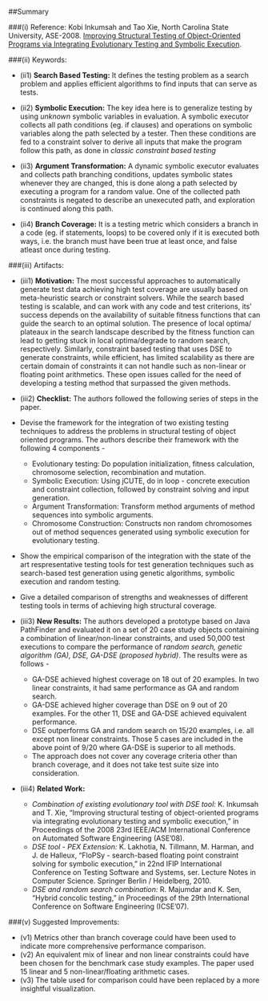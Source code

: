 ##Summary

###(i) Reference: Kobi Inkumsah and Tao Xie, North Carolina State University, ASE-2008. [Improving Structural Testing of Object-Oriented Programs via Integrating Evolutionary Testing and Symbolic Execution](http://ieeexplore.ieee.org/xpls/abs_all.jsp?arnumber=4639333). 

###(ii) Keywords:
* (ii1) **Search Based Testing:** It defines the testing problem as a search problem and applies efficient algorithms to find inputs that can serve as tests.

* (ii2) **Symbolic Execution:** The key idea here is to generalize testing by using *unknown* symbolic variables in evaluation. A symbolic executor collects all path conditions (eg. if clauses) and operations on symbolic variables along the path selected by a tester. Then these conditions are fed to a constraint solver to derive all inputs that make the program follow this path, as done in *classic constraint based testing*

* (ii3) **Argument Transformation:** A dynamic symbolic executor evaluates and collects path branching conditions, updates symbolic states whenever they are changed, this is done along a path selected by executing a program for a random value. One of the collected path constraints is negated to describe an unexecuted path, and exploration is continued along this path.

* (ii4) **Branch Coverage:** It is a testing metric which considers a branch in a code (eg. if statements, loops) to be covered only if it is executed both ways, i.e. the branch must have been true at least once, and false atleast once during testing.

###(iii) Artifacts:

* (iii1) **Motivation:** The most successful approaches to automatically generate test data achieving high test coverage are usually based on meta-heuristic search or constraint solvers. While the search based testing is scalable, and can work with any code and test criterions, its' success depends on the availability of suitable fitness functions that can guide the search to an optimal solution. The presence of local optima/ plateaux in the search landscape described by the fitness function can lead to getting stuck in local optima/degrade to random search, respectively. Similarly, constraint based testing that uses DSE to generate constraints, while efficient, has limited scalability as there are certain domain of constraints it can not handle such as non-linear or floating point arithmetics. These open issues called for the need of developing a testing method that surpassed the given methods.

* (iii2) **Checklist:** The authors followed the following series of steps in the paper.
 * Devise the framework for the integration of two existing testing techniques to address the problems in structural testing of object oriented programs. The authors describe their framework with the following 4 components -
   * Evolutionary testing: Do population initialization, fitness calculation, chromosome selection, recombination and mutation.
   * Symbolic Execution: Using jCUTE, do in loop - concrete execution and constraint collection, followed by constraint solving and input generation.
   * Argument Transformation: Transform method arguments of method sequences into symbolic arguments.
   * Chromosome Construction: Constructs non random chromosomes out of method sequences generated using symbolic execution for evolutionary testing.
 * Show the empirical comparison of the integration with the state of the art respresentative testing tools for test generation techniques such as search-based test generation using genetic algorithms, symbolic execution and random testing.
 * Give a detailed comparison of strengths and weaknesses of different testing tools in terms of achieving high structural coverage.

* (iii3) **New Results:** The authors developed a prototype based on Java PathFinder and evaluated it on a set of 20 case study objects containing a combination of linear/non-linear constraints, and used 50,000 test executions to compare the performance of *random search, genetic algorithm (GA), DSE, GA-DSE (proposed hybrid)*. The results were as follows -
  *  GA-DSE achieved highest coverage on 18 out of 20 examples. In two linear constraints, it had same performance as GA and random search.
  *  GA-DSE achieved higher coverage than DSE on 9 out of 20 examples. For the other 11, DSE and GA-DSE achieved equivalent performance.
  *  DSE outperforms GA and random search on 15/20 examples, i.e. all except non linear constraints. Those 5 cases are included in the above point of 9/20 where GA-DSE is superior to all methods.
  *  The approach does not cover any coverage criteria other than branch coverage, and it does not take test suite size into consideration.

* (iii4) **Related Work:**
  * *Combination of existing evolutionary tool with DSE tool:* K. Inkumsah and T. Xie, “Improving structural testing of object-oriented programs via integrating evolutionary testing and symbolic execution,” in Proceedings of the 2008 23rd IEEE/ACM International Conference on Automated Software Engineering (ASE’08).
  * *DSE tool - PEX Extension:* K. Lakhotia, N. Tillmann, M. Harman, and J. de Halleux, “FloPSy - search-based floating point constraint solving for symbolic execution,” in 22nd IFIP International Conference on Testing Software and Systems, ser. Lecture Notes in Computer Science. Springer Berlin / Heidelberg, 2010.
  * *DSE and random search combination:* R. Majumdar and K. Sen, “Hybrid concolic testing,” in Proceedings of the 29th International Conference on Software Engineering (ICSE’07).

###(v) Suggested Improvements:
* (v1) Metrics other than branch coverage could have been used to indicate more comprehensive performance comparison.
* (v2) An equivalent mix of linear and non linear constraints could have been chosen for the benchmark case study examples. The paper used 15 linear and 5 non-linear/floating arithmetic cases.
* (v3) The table used for comparison could have been replaced by a more insightful visualization.

